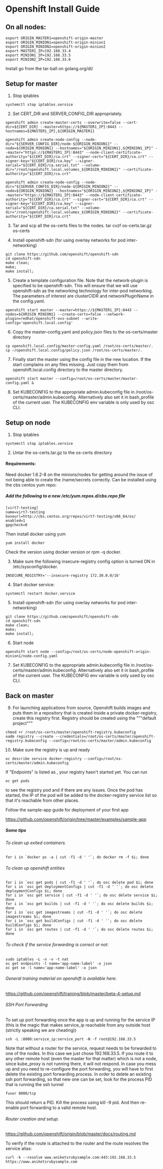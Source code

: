 Openshift Install Guide
=========================

On all nodes:
-------------
```
export ORIGIN_MASTER1=openshift-origin-master
export ORIGIN_MINION1=openshift-origin-minion1
export ORIGIN_MINION2=openshift-origin-minion2
export MASTER1_IP=192.168.33.4
export MINION1_IP=192.168.33.5
export MINION2_IP=192.168.33.6
```

Install go from the tar-ball on golang.org/dl/

Setup for master
-----------------

1. Stop iptables

```
systemctl stop iptables.service
```

2. Set CERT_DIR and SERVER_CONFIG_DIR appropriately.

```
openshift admin create-master-certs --overwrite=false --cert-dir=${CERT_DIR} --master=https://${MASTER1_IP}:8443 --hostnames=${MASTER1_IP},${ORIGIN_MASTER1}

openshift admin create-node-config --node-dir="${SERVER_CONFIG_DIR}/node-${ORIGIN_MINION1}" --node=${ORIGIN_MINION1} --hostnames="${ORIGIN_MINION1},${MINION1_IP}" --master="https://${MASTER1_IP}:8443" --node-client-certificate-authority="${CERT_DIR}/ca.crt" --signer-cert="${CERT_DIR}/ca.crt" --signer-key="${CERT_DIR}/ca.key" --signer-serial="${CERT_DIR}/ca.serial.txt" --volume-dir="/root/openshift.local.volumes_${ORIGIN_MINION1}" --certificate-authority="${CERT_DIR}/ca.crt"

openshift admin create-node-config --node-dir="${SERVER_CONFIG_DIR}/node-${ORIGIN_MINION2}" --node=${ORIGIN_MINION2} --hostnames="${ORIGIN_MINION2},${MINION2_IP}" --master="https://${MASTER1_IP}:8443" --node-client-certificate-authority="${CERT_DIR}/ca.crt" --signer-cert="${CERT_DIR}/ca.crt" --signer-key="${CERT_DIR}/ca.key" --signer-serial="${CERT_DIR}/ca.serial.txt" --volume-dir="/root/openshift.local.volumes_${ORIGIN_MINION2}" --certificate-authority="${CERT_DIR}/ca.crt"
```

3. Tar and scp all the os-certs files to the nodes. tar cvzf os-certs.tar.gz os-certs

4. Install openshift-sdn (for using overlay networks for pod inter-networking)
```
git clone https://github.com/openshift/openshift-sdn
cd openshift-sdn
make clean;
make;
make install;
```

5. Create a template configuration file. Note that the network-plugin is specified to be openshift-sdn. This will ensure that we will use openshift-sdn as the networking technology for inter-pod networking. The parameters of interest are clusterCIDR and networkPluginName in the config.yaml.

```
openshift start master --master=https://${MASTER1_IP}:8443 --nodes=${ORIGIN_MINION1} --create-certs=false --network-plugin=redhat/openshift-ovs-subnet --write-config='openshift.local.config'
```

6. Copy the master-config.yaml and policy.json files to the os-certs/master directory
```
cp openshift.local.config/master-config.yaml /root/os-certs/master/.
cp ~/openshift.local.config/policy.json /root/os-certs/master/.
```

7. Finally start the master using the config file in the new location. If the start complains on any files missing. Just copy them from openshift.local.config directory to the master directory.
```
openshift start master --config=/root/os-certs/master/master-config.yaml &
```

8. Set KUBECONFIG to the appropriate admin.kubeconfig file in /root/os-certs/master/admin.kubeconfig. Alternatively also set it in bash_profile of the current user. The KUBECONFIG env variable is only used by osc CLI.

Setup on node
--------------

1. Stop iptables
```
systemctl stop iptables.service
```

2. Untar the os-certs.tar.gz to the os-certs directory


#### Requirements:

Need docker 1.6.2-8 on the minions/nodes for getting around the issue of not being able to create the /name/secrets correctly.
Can be installed using the cbs centos yum repo:

##### Add the following to a new /etc/yum.repos.d/cbs.repo file
```
[virt7-testing]
name=virt7-testing
baseurl=http://cbs.centos.org/repos/virt7-testing/x86_64/os/
enabled=1
gpgcheck=0
```

Then install docker using yum
```
yum install docker
```

Check the version using docker version or rpm -q docker.

3. Make sure the following insecure-registry config option is turned ON in /etc/sysconfig/docker.
```
INSECURE_REGISTRY='--insecure-registry 172.30.0.0/16'
```

4. Start docker service: 

```
systemctl restart docker.service
```

5. Install openshift-sdn (for using overlay networks for pod inter-networking)

```
git clone https://github.com/openshift/openshift-sdn
cd openshift-sdn
make clean;
make;
make install;
```

6. Start node

```
openshift start node --config=/root/os-certs/node-openshift-origin-minion1/node-config.yaml
```

7. Set KUBECONFIG to the appropriate admin.kubeconfig file in /root/os-certs/master/admin.kubeconfig. Alternatively also set it in bash_profile of the current user. The KUBECONFIG env variable is only used by osc CLI.


Back on master
---------------

9. For launching applications from source, Openshift builds images and puts them in a repository that is created inside a private docker-registry, create this registry first. Registry should be created using the """default project"""

```
chmod +r /root/os-certs/master/openshift-registry.kubeconfig
oadm registry --create --credentials=/root/os-certs/master/openshift-registry.kubeconfig --config=/root/os-certs/master/admin.kubeconfig
```

10. Make sure the registry is up and ready

```
oc describe service docker-registry --config=/root/os-certs/master/admin.kubeconfig
```

If "Endpoints" is listed as <none>, your registry hasn't started yet. You can run 
```
oc get pods 
``` 

to see the registry pod and if there are any issues. Once the pod has started, the IP of the pod will be added to the docker-registry service list so that it's reachable from other places.

Follow the sample-app guide for deployment of your first app

https://github.com/openshift/origin/tree/master/examples/sample-app

##### Some tips

###### To clean up exited containers.
```
for i in `docker ps -a | cut -f1 -d ' '`; do docker rm -f $i; done
```

###### To clean up openshift entities
```
for i in `osc get pods | cut -f1 -d ' '`; do osc delete pod $i; done
for i in `osc get deploymentConfigs | cut -f1 -d ' '`; do osc delete deploymentConfigs $i; done
for i in `osc get service | cut -f1 -d ' '`; do osc delete service $i; done
for i in `osc get builds | cut -f1 -d ' '`; do osc delete builds $i; done
for i in `osc get imagestreams | cut -f1 -d ' '`; do osc delete imagestreams $i; done
for i in `osc get buildConfigs | cut -f1 -d ' '`; do osc delete buildConfigs $i; done
for i in `osc get routes | cut -f1 -d ' '`; do osc delete routes $i; done
```

###### To check if the service forwarding is correct or not:
```
sudo iptables -L -n -v -t nat
oc get endpoints -l name='app-name-label' -o json
oc get se -l name='app-name-label' -o json
```

###### General training material on openshift is available here:

https://github.com/openshift/training/blob/master/beta-4-setup.md

###### SSH Port Forwarding
To set up port forwarding once the app is up and running for the service IP (this is the magic that makes service_ip reachable from any outside host (strictly speaking we are cheating))
```
ssh -L :8000:service_ip:service_port -N -f root@192.168.33.5 
```

Note that without a router for the service, request needs to be forwarded to one of the nodes. In this case we just chose 192.168.33.5. If you route it to any other remote host (even the master for that matter) which is not a node, since kube_proxy is not running there, it will not respond. In case you mess up and you need to re-configure the port forwarding, you will have to first delete the existing port forwarding process. In order to delete an existing ssh port forwarding, so that new one can be set, look for the process PID that is running the ssh tunnel
```
fuser 8000/tcp
```

This should return a PID. Kill the process using kill -9 pid. And then re-enable port forwarding to a valid remote host.

###### Router creation and setup.

https://github.com/openshift/origin/blob/master/docs/routing.md

To verify if the route is attached to the router and the route resolves the service alias:

```
curl -k --resolve www.aniketsrubysample.com:443:192.168.33.5 https://www.aniketsrubysample.com
```






